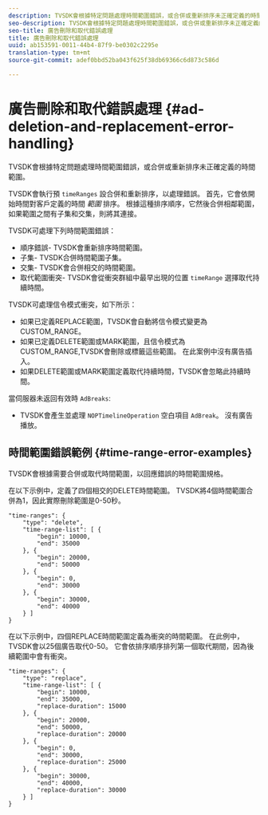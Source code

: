 ```yaml
---
description: TVSDK會根據特定問題處理時間範圍錯誤，或合併或重新排序未正確定義的時間範圍。
seo-description: TVSDK會根據特定問題處理時間範圍錯誤，或合併或重新排序未正確定義的時間範圍。
seo-title: 廣告刪除和取代錯誤處理
title: 廣告刪除和取代錯誤處理
uuid: ab153591-0011-44b4-87f9-be0302c2295e
translation-type: tm+mt
source-git-commit: adef0bbd52ba043f625f38db69366c6d873c586d

---
```



# 廣告刪除和取代錯誤處理 {#ad-deletion-and-replacement-error-handling}

TVSDK會根據特定問題處理時間範圍錯誤，或合併或重新排序未正確定義的時間範圍。

TVSDK會執行預 `timeRanges` 設合併和重新排序，以處理錯誤。 首先，它會依開始時間對客戶定義的時間 *範圍* 排序。 根據這種排序順序，它然後合併相鄰範圍，如果範圍之間有子集和交集，則將其連接。

TVSDK可處理下列時間範圍錯誤：

* 順序錯誤- TVSDK會重新排序時間範圍。
* 子集- TVSDK合併時間範圍子集。
* 交集- TVSDK會合併相交的時間範圍。
* 取代範圍衝突- TVSDK會從衝突群組中最早出現的位置 `timeRange` 選擇取代持續時間。

TVSDK可處理信令模式衝突，如下所示：

* 如果已定義REPLACE範圍，TVSDK會自動將信令模式變更為CUSTOM_RANGE。
* 如果已定義DELETE範圍或MARK範圍，且信令模式為CUSTOM_RANGE,TVSDK會刪除或標籤這些範圍。 在此案例中沒有廣告插入。
* 如果DELETE範圍或MARK範圍定義取代持續時間，TVSDK會忽略此持續時間。

當伺服器未返回有效時 `AdBreaks`:

* TVSDK會產生並處理 `NOPTimelineOperation` 空白項目 `AdBreak`。 沒有廣告播放。

## 時間範圍錯誤範例 {#time-range-error-examples}

TVSDK會根據需要合併或取代時間範圍，以回應錯誤的時間範圍規格。

在以下示例中，定義了四個相交的DELETE時間範圍。 TVSDK將4個時間範圍合併為1，因此實際刪除範圍是0-50秒。

```
"time-ranges": {
    "type": "delete",
    "time-range-list": [ {
        "begin": 10000,
        "end": 35000
    }, {
        "begin": 20000,
        "end": 50000
    }, {
        "begin": 0,
        "end": 30000
    }, {
        "begin": 30000,
        "end": 40000
    } ]
}
```

在以下示例中，四個REPLACE時間範圍定義為衝突的時間範圍。 在此例中，TVSDK會以25個廣告取代0-50。 它會依排序順序排列第一個取代期間，因為後續範圍中會有衝突。

```
"time-ranges": {
    "type": "replace",
    "time-range-list": [ {
        "begin": 10000,
        "end": 35000,
        "replace-duration": 15000
    }, {
        "begin": 20000,
        "end": 50000,
        "replace-duration": 20000
    }, {
        "begin": 0,
        "end": 30000,
        "replace-duration": 25000
    }, {
        "begin": 30000,
        "end": 40000,
        "replace-duration": 30000
    } ]
}
```
